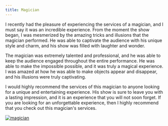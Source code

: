```yaml
---
title: Magician
---
```


I recently had the pleasure of experiencing the services of a magician, and I must say it was an incredible experience. From the moment the show began, I was mesmerized by the amazing tricks and illusions that the magician performed. He was able to captivate the audience with his unique style and charm, and his show was filled with laughter and wonder.

The magician was extremely talented and professional, and he was able to keep the audience engaged throughout the entire performance. He was able to make the impossible possible, and it was truly a magical experience. I was amazed at how he was able to make objects appear and disappear, and his illusions were truly captivating.

I would highly recommend the services of this magician to anyone looking for a unique and entertaining experience. His show is sure to leave you with a lasting impression, and it is an experience that you will not soon forget. If you are looking for an unforgettable experience, then I highly recommend that you check out this magician's services.

[![magician](<https://dabuttonfactory.com/button.png?t=CHECK+SERVICE&f=Noto+Sans-Bold&ts=26&tc=fff&hp=45&vp=20&c=11&bgt=unicolored&bgc=4bd42f>)](<https://www.bark.com/?a_aid=5d2d0e83cdc39>)